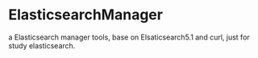 # ElasticsearchManager
a Elasticsearch manager tools, base on Elsaticsearch5.1 and curl, just for study elasticsearch.
